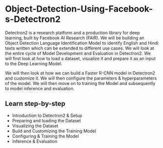 # Object-Detection-Using-Facebook-s-Detectron2
Detectron2 is a research platform and a production library for deep learning, built by Facebook AI Research (FAIR). We will be building an Object Detection Language Identification Model to identify English and Hindi texts written which can be extended to different use cases. We will look at the entire cycle of Model Development and Evaluation in Detectron2. We will first look at how to load a dataset, visualize it and prepare it as an input to the Deep Learning Model. 

We will then look at how we can build a Faster R-CNN model in Detectron2 and customize it. We will then configure the parameters & hyperparameters of the model. We will then move on to training the Model and subsequently to model inference and evaluation.

## Learn step-by-step
- Introduction to Detectron2 & Setup
- Preparing and loading the Dataset
- Visualizing the Dataset
- Build and Customizing the Training Model
- Configuring & Training the Model
- Inference & Evaluation
